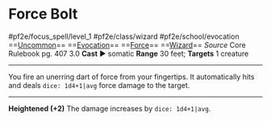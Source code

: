 # Force Bolt
#pf2e/focus_spell/level_1 #pf2e/class/wizard #pf2e/school/evocation 
==[Uncommon](Uncommon.md)== ==[Evocation](Evocation.md)== ==[Force](Force.md)== ==[Wizard](Wizard.md)==
*Source* Core Rulebook pg. 407 3.0
**Cast** ► somatic
**Range** 30 feet; **Targets** 1 creature

---
You fire an unerring dart of force from your fingertips. It automatically hits and deals `dice: 1d4+1|avg` force damage to the target.

<hr>

**Heightened (+2)** The damage increases by `dice: 1d4+1|avg`.